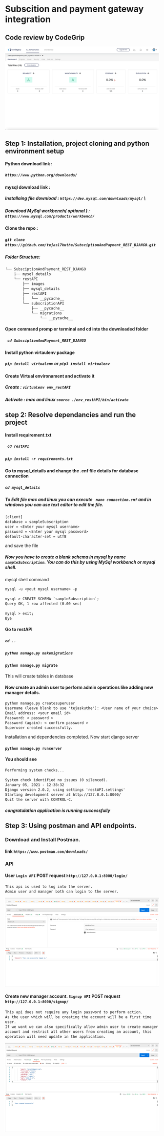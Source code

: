 # Subscition and payment gateway integration

## Code review by CodeGrip

![Review](/Images/codegrip_review.png)


## Step 1: Installation, project cloning and python environment setup

#### Python download link : 
##### `https://www.python.org/downloads/`

#### mysql download link : 
##### Installaing file download : `https://dev.mysql.com/downloads/mysql/` \
##### Download MySql workbench( optional ) : `https://www.mysql.com/products/workbench/`

#### Clone the repo :
##### ```git clone https://github.com/tejas17kuthe/SubsciptionAndPayment_REST_DJANGO.git```

##### Folder Structure:
```
└── SubsciptionAndPayment_REST_DJANGO
    ├── mysql_details
    └── restAPI
        ├── images
        ├── mysql_details
        ├── restAPI
        │   └── __pycache__
        └── subscriptionAPI
            ├── __pycache__
            └── migrations
                └── __pycache__
```

#### Open command promp or terminal and cd into the downloaded folder
##### ` cd SubsciptionAndPayment_REST_DJANGO`

#### Install python virtaulenv package
##### ` pip install virtualenv `  or  ` pip3 install virtualenv ` 
 
#### Create Virtual environament and activate it

##### Create : ` virtualenv env_restAPI `

##### Activate : mac and linux ` source ./env_restAPI/bin/activate `  

## step 2: Resolve dependancies and run the project

#### Install requirement.txt
##### ` cd restAPI`

##### `pip install -r requirements.txt` 

#### Go to mysql_details and change the .cnf file details for database connection
##### ` cd mysql_details `

##### To Edit file mac and linux you can execute ` nano connection.cnf` and in windows you can use text editor to edit the file.

```
[client]
database = sampleSubscription
user = <Enter your mysql username>
password = <Enter your mysql password>
default-character-set = utf8
```
and save the file 

##### Now you have to create a blank schema in mysql by name `sampleSubscription`. You can do this by using MySql workbench or mysql shell.
mysql shell command
```
mysql -u <yout mysql username> -p

mysql > CREATE SCHEMA `sampleSubscription`;
Query OK, 1 row affected (0.00 sec)

mysql > exit;
Bye

```

#### Go to restAPI
##### `cd ..`
##### `python manage.py makemigrations`
#### `python manage.py migrate`
This will create tables in database
#### Now create an admin user to perform admin operations like adding new manager details.
```
python manage.py createsuperuser 
Username (leave blank to use 'tejaskuthe'): <User name of your choice>
Email address: <your email id>
Password: < password >
Password (again): < confirm password >
Superuser created successfully.

```
Installation and dependencies completed. Now start django server
#### `python manage.py runserver`
#### You should see
```
Performing system checks...

System check identified no issues (0 silenced).
January 05, 2021 - 12:38:32
Django version 2.0.2, using settings 'restAPI.settings'
Starting development server at http://127.0.0.1:8000/
Quit the server with CONTROL-C.

```
##### congratulation application is running successfully

## Step 3: Using postman and API endpoints.

### Download and Install Postman.
####       link `https://www.postman.com/downloads/`

### API
#### User `Login API` POST request `http://127.0.0.1:8000/login/`
 
```
This api is used to log into the server.
Admin user and manager both can login to the server.
```
![Review](/Images/loginapi.png)

#### Create new manager account. `Signup API` POST request `http://127.0.0.1:8000/signup/`
```
This api does not require any login password to perform action. 
As the user which will be creating the account will be a first time user.
If we want we can also specifically allow admin user to create manager account and restrict all other users from creating an account, this operation will need update in the application. 
```
![Review](/Images/signupapi.png)

